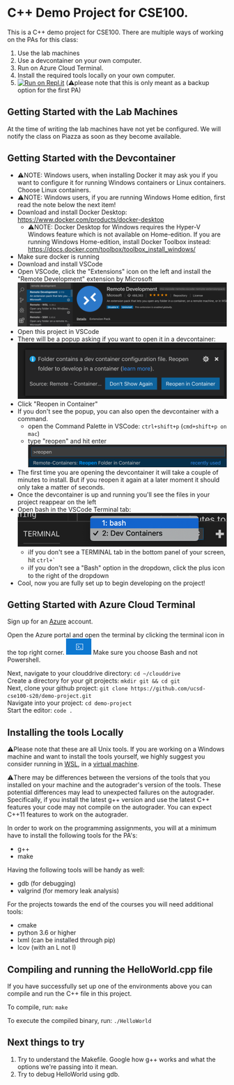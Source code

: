 # C++ Demo Project for CSE100.
This is a C++ demo project for CSE100. There are multiple ways of working on the PAs for this class:
1. Use the lab machines
2. Use a devcontainer on your own computer.
3. Run on Azure Cloud Terminal.
4. Install the required tools locally on your own computer.
5. [![Run on Repl.it](https://repl.it/badge/github/ucsd-cse100-s20/demo-project)](https://repl.it/github/ucsd-cse100-s20/demo-project) (⚠️please note that this is only meant as a backup option for the first PA)

## Getting Started with the Lab Machines
At the time of writing the lab machines have not yet be configured. We will notify the class on Piazza as soon as they become available.

## Getting Started with the Devcontainer
- ⚠️NOTE: Windows users, when installing Docker it may ask you if you want to configure it for running Windows containers or Linux containers. Choose Linux containers.
- ⚠️NOTE: Windows users, if you are running Windows Home edition, first read the note below the next item!
- Download and install Docker Desktop: https://www.docker.com/products/docker-desktop
  - ⚠️NOTE: Docker Desktop for Windows requires the Hyper-V Windows feature which is not available on Home-edition. If you are running Windows Home-edition, install Docker Toolbox instead: https://docs.docker.com/toolbox/toolbox_install_windows/
- Make sure docker is running
- Download and install VSCode
- Open VSCode, click the "Extensions" icon on the left and install the "Remote Development" extension by Microsoft
![Remote Development Extension](images/install-remote-development-extension.png "Remote Development Extension")
- Open this project in VSCode
- There will be a popup asking if you want to open it in a devcontainer:
![Devcontainer Popup](images/reopen-in-container-popup.png "Devcontainer Popup")
- Click "Reopen in Container"
- If you don't see the popup, you can also open the devcontainer with a command.
  - open the Command Palette in VSCode: `ctrl+shift+p` (`cmd+shift+p on mac`)
  - type "reopen" and hit enter
  ![Devcontainer Command](images/reopen-in-container-command.png "Devcontainer Command")
- The first time you are opening the devcontainer it will take a couple of minutes to install. But if you reopen it again at a later moment it should only take a matter of seconds.
- Once the devcontainer is up and running you'll see the files in your project reappear on the left
- Open bash in the VSCode Terminal tab:
![Bash](images/bash.png "Bash")
  - ℹ️If you don't see a TERMINAL tab in the bottom panel of your screen, hit ``ctrl+` ``
  - ℹ️If you don't see a "Bash" option in the dropdown, click the plus icon to the right of the dropdown
- Cool, now you are fully set up to begin developing on the project!

## Getting Started with Azure Cloud Terminal
Sign up for an [Azure](https://azure.microsoft.com/en-us/free/students/) account.

Open the Azure portal and open the terminal by clicking the terminal icon in the top right corner.
![Azure Cloud Terminal](images/AzureCloudTerminal.png "Azure Cloud Terminal")
Make sure you choose Bash and not Powershell.

Next, navigate to your clouddrive directory: `cd ~/clouddrive`  
Create a directory for your git projects: `mkdir git && cd git`  
Next, clone your github project: `git clone https://github.com/ucsd-cse100-s20/demo-project.git`  
Navigate into your project: `cd demo-project`  
Start the editor: `code .`

## Installing the tools Locally
⚠️Please note that these are all Unix tools. If you are working on a Windows machine and want to install the tools yourself, we highly suggest you consider running in [WSL](https://docs.microsoft.com/en-us/windows/wsl/wsl2-install), in a [virtual machine](https://www.virtualbox.org/).

⚠️There may be differences between the versions of the tools that you installed on your machine and the autograder's version of the tools. These potential differences may lead to unexpected failures on the autograder. Specifically, if you install the latest g++ version and use the latest C++ features your code may not compile on the autograder. You can expect C++11 features to work on the autograder.

In order to work on the programming assignments, you will at a minimum have to install the following tools for the PA's:
- g++
- make

Having the following tools will be handy as well:
- gdb (for debugging)
- valgrind (for memory leak analysis)

For the projects towards the end of the courses you will need additional tools:
- cmake
- python 3.6 or higher
- lxml (can be installed through pip)
- lcov (with an L not I)

## Compiling and running the HelloWorld.cpp file
If you have successfully set up one of the environments above you can compile and run the C++ file in this project.

To compile, run: `make`

To execute the compiled binary, run: `./HelloWorld`

## Next things to try
1. Try to understand the Makefile. Google how g++ works and what the options we're passing into it mean.
2. Try to debug HelloWorld using gdb.
